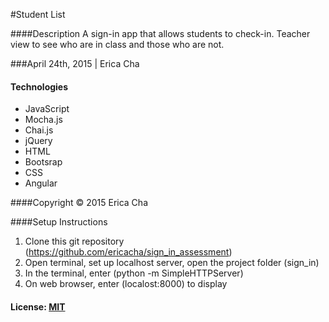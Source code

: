 #Student List

####Description
A sign-in app that allows students to check-in. Teacher view to  see who are in class and those who are not.

###April 24th, 2015 | Erica Cha

#### Technologies
- JavaScript
- Mocha.js
- Chai.js
- jQuery
- HTML
- Bootsrap
- CSS
- Angular

####Copyright © 2015 Erica Cha

####Setup Instructions
1. Clone this git repository (https://github.com/ericacha/sign_in_assessment)
2. Open terminal, set up localhost server, open the project folder (sign_in)
3. In the terminal, enter (python -m SimpleHTTPServer)
4. On web browser, enter (localost:8000) to display

#### License: [MIT](https://github.com/twbs/bootstrap/blob/master/LICENSE)
